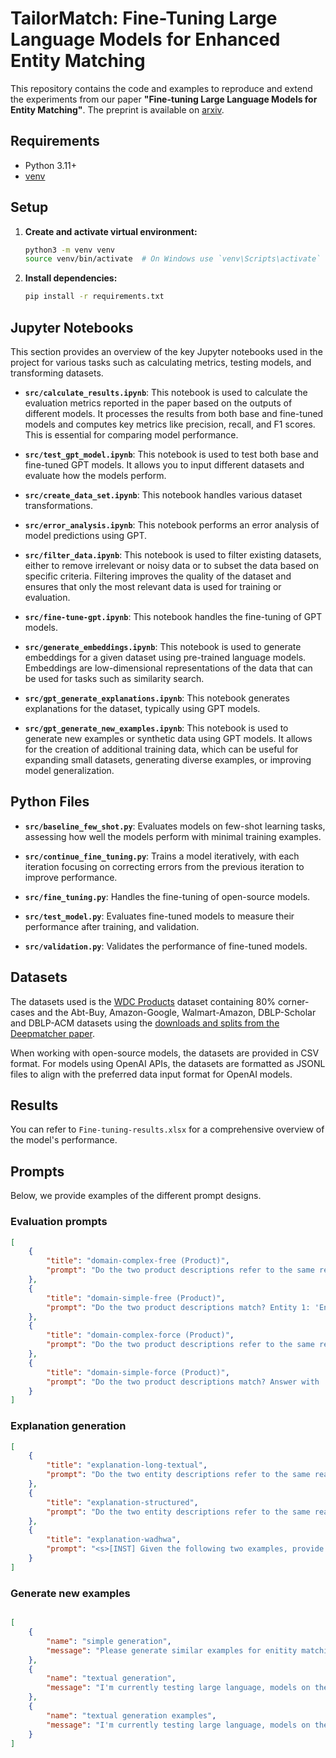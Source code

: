 # TailorMatch: Fine-Tuning Large Language Models for Enhanced Entity Matching

This repository contains the code and examples to reproduce and extend the experiments from our paper **"Fine-tuning Large Language Models for Entity Matching"**. The preprint is available on [arxiv](####).

## Requirements

- Python 3.11+
- [venv](https://docs.python.org/3/library/venv.html)

## Setup

1. **Create and activate virtual environment:**

    ```bash
    python3 -m venv venv
    source venv/bin/activate  # On Windows use `venv\Scripts\activate`
    ```

2. **Install dependencies:**

    ```bash
    pip install -r requirements.txt
    ```

## Jupyter Notebooks

This section provides an overview of the key Jupyter notebooks used in the project for various tasks such as calculating metrics, testing models, and transforming datasets.

- **`src/calculate_results.ipynb`**: 
  This notebook is used to calculate the evaluation metrics reported in the paper based on the outputs of different models. It processes the results from both base and fine-tuned models and computes key metrics like precision, recall, and F1 scores. This is essential for comparing model performance.

- **`src/test_gpt_model.ipynb`**: 
  This notebook is used to test both base and fine-tuned GPT models. It allows you to input different datasets and evaluate how the models perform.

- **`src/create_data_set.ipynb`**: 
  This notebook handles various dataset transformations.

- **`src/error_analysis.ipynb`**: 
  This notebook performs an error analysis of model predictions using GPT.

- **`src/filter_data.ipynb`**: 
  This notebook is used to filter existing datasets, either to remove irrelevant or noisy data or to subset the data based on specific criteria. Filtering improves the quality of the dataset and ensures that only the most relevant data is used for training or evaluation.

- **`src/fine-tune-gpt.ipynb`**: 
  This notebook handles the fine-tuning of GPT models. 

- **`src/generate_embeddings.ipynb`**: 
  This notebook is used to generate embeddings for a given dataset using pre-trained language models. Embeddings are low-dimensional representations of the data that can be used for tasks such as similarity search.

- **`src/gpt_generate_explanations.ipynb`**: 
  This notebook generates explanations for the dataset, typically using GPT models. 

- **`src/gpt_generate_new_examples.ipynb`**: 
  This notebook is used to generate new examples or synthetic data using GPT models. It allows for the creation of additional training data, which can be useful for expanding small datasets, generating diverse examples, or improving model generalization.

## Python Files

- **`src/baseline_few_shot.py`**: Evaluates models on few-shot learning tasks, assessing how well the models perform with minimal training examples.
  
- **`src/continue_fine_tuning.py`**: Trains a model iteratively, with each iteration focusing on correcting errors from the previous iteration to improve performance.
  
- **`src/fine_tuning.py`**: Handles the fine-tuning of open-source models.

- **`src/test_model.py`**: Evaluates fine-tuned models to measure their performance after training, and validation.

- **`src/validation.py`**: Validates the performance of fine-tuned models.


## Datasets

The datasets used is the [WDC Products](https://webdatacommons.org/largescaleproductcorpus/wdc-products/#toc5) dataset containing 80% corner-cases and the Abt-Buy, Amazon-Google, Walmart-Amazon, DBLP-Scholar and DBLP-ACM datasets using the [downloads and splits from the Deepmatcher paper](https://github.com/anhaidgroup/deepmatcher/blob/master/Datasets.md).

When working with open-source models, the datasets are provided in CSV format. For models using OpenAI APIs, the datasets are formatted as JSONL files to align with the preferred data input format for OpenAI models.

## Results

You can refer to `Fine-tuning-results.xlsx` for a comprehensive overview of the model's performance.

## Prompts

Below, we provide examples of the different prompt designs. 

### Evaluation prompts

```json
[
    {
        "title": "domain-complex-free (Product)",
        "prompt": "Do the two product descriptions refer to the same real-world product? Entity 1: 'Entity 1'. Entity 2: 'Entity 2'."
    },
    {
        "title": "domain-simple-free (Product)",
        "prompt": "Do the two product descriptions match? Entity 1: 'Entity 1'. Entity 2: 'Entity 2'."
    },
    {
        "title": "domain-complex-force (Product)",
        "prompt": "Do the two product descriptions refer to the same real-world product? Answer with 'Yes' if they do and 'No' if they do not. Entity 1: 'Entity 1'. Entity 2: 'Entity 2'."
    },
    {
        "title": "domain-simple-force (Product)",
        "prompt": "Do the two product descriptions match? Answer with 'Yes' if they do and 'No' if they do not. Entity 1: 'Entity 1'. Entity 2: 'Entity 2'."
    }
]
````


### Explanation generation

```json
[
    {
        "title": "explanation-long-textual",
        "prompt": "Do the two entity descriptions refer to the same real-world entity? Entity 1: 'Entity 1'. Entity 2: 'Entity 2'. Please provide an explanation. The correct answer is 'label'"
    },
    {
        "title": "explanation-structured",
        "prompt": "Do the two entity descriptions refer to the same real-world entity?\\nEntity 1: {{product_1}}\\nEntity 2: {{product_2}}\\n\\nThe correct answer is {{label}}.\\n\\nPlease provide an explanation for this answer in a structured format, listing the attributes that you compared for reaching this answer. Each attribute should be accompanied by the attribute values and a score between -1 and 1 that shows the importance of the attribute for the decision. If the attribute influenced the decision towards non-match the importance score should be negative. If the attribute pointed towards a match, the importance score should be positive. Also provide a similarity score for the attribute values. If an attribute only occurs in one item, specify the value of that attribute for the other item as 'missing'. An example output is the following:\\n\\nattribute=brand|||importance=0.05|||values=Logitech###Logitech|||similarity=1.00\\nattribute=model|||importance=-0.95|||values=MX G500###MX Master 3S|||similarity=0.20\\nattribute=color|||importance=0.00|||values=missing###Graphite|||similarity=0.00\\n\\nHere is a complete example:\\nDo the two product descriptions refer to the same real-world product? Entity 1: 'WD 4TB Black My Passport Portable External Hard Drive - USB 3.0 - WDBYFT0040BBK-WESN'. Entity 2: 'Dysk WD My Passport 1TB USB 3.0 black'.\\nNo. \\nattribute=brand|||importance=0.05|||values=Western Digital###Western Digital|||similarity=1.00\\nattribute=model|||importance=0.95|||values=My Passport###My Passport|||similarity=1.00\\nattribute=storage capacity|||importance=0.9|||values=4TB###1TB|||similarity=0.25\\nattribute=color|||importance=0.1|||values=Black###Black|||similarity=1.00\\nattribute=USB version|||importance=0.05|||values=USB 3.0###USB 3.0|||similarity=1.00\\n\\nDo not provide a explanation in a different format. The explanation should be in the format described above. Only provide the answer and explanation dont repeat the question."
    },
    {
        "title": "explanation-wadhwa",
        "prompt": "<s>[INST] Given the following two examples, provide an explanation for the third example for why the two entities do or do not match. [/INST]\n\nEntity A: [NAME] samsung dlp tv stand in black tr72bx [DESCRIPTION] samsung dlp tv stand in black tr72bx designed to fit samsung hlt7288, hlt7288, hl72a650, and hl67a650 television sets tempered 6mm tinted glass shelves wide audio storage shelves to accommodate 4 or more components wire management system easy to assemble high gloss black finish [PRICE] 369.0\nEntity B: [NAME] samsung tr72b tv stand [DESCRIPTION] glass black [PRICE] 232.14\nLabel: MATCH\nExplanation: Both entities refer to samsung TV stand in black and therefore have substantially similar specifications, therefore they’re a match. </s>\n\nEntity A: [NAME] canon high capacity color ink cartridge color ink cl51 [DESCRIPTION] canon high capacity color ink cartridge cl51 compatible with pixma ip6210d, ip6220d, mp150, mp170 and mp450 printers [PRICE] 35.0\nEntity B: [NAME] canon pg-40 twin pack black ink cartridge 0615b013 [DESCRIPTION] black [PRICE] Label: NOT A MATCH\nExplanation: Entity A refers to a color ink cartridge while Entity B is a black ink cartridge, therefore they are not a match. </s>\n\nEntity A: [NAME] {product_1_name} [DESCRIPTION] {product_1_description} [PRICE] {product_1_price}\nEntity B: [NAME] {product_2_name} [DESCRIPTION] {product_2_description} [PRICE] {product_2_price}\nLabel: {label}\nExplanation:"
    }
]
```

### Generate new examples

```json

[
    {
        "name": "simple generation",
        "message": "Please generate similar examples for enitity matching. The results should only be presented as JSON containing the generated entity, one and entity two as well as information if they are a match or not represented by boolean and value. Only return JSON.Generate one match and three non matches. The example that was misclassified is: Entity 1: {product_1} Entity 2: {product_2} Label: {label}}"
    },
    {
        "name": "textual generation",
        "message": "I'm currently testing large language, models on the task of entity matching. In this context, I am first fine-tuning them, and then testing their weaknesses and strengths. The example I will show you is wrongly classified by the model and that idea is to generate four new examples three of which should be negative, i.e. non-matches, and one of them match. For context, two products are considered to be a match if the two entity descriptions refer to the same real world entity. This does not mean that the descriptions need to be the same but that the entity the decription refers to needs to match. Secondly products are not a match if the two descriptions refer to different products.  As a model has previously made an error on these two entity descriptions it is important to create examples that present a similar challenge. Please focus on corner cases meaning examples that are quite difficult to get correct. The generated examples should belong to the same category as the presented product and should be very similar to it. However even if they are a match the strings should never match exactly. The results should only be presented as JSON containing the generated entity, one and entity two as well as information if they are a match or not represented by boolean and value. Only return JSON. The example that was misclassified is: Entity 1: {product_1} Entity 2: {product_2} Label: {label}}"
    },
    {
        "name": "textual generation examples",
        "message": "I'm currently testing large language, models on the task of entity matching. In this context, I am first fine-tuning them, and then testing their weaknesses and strengths. The example I will show you is wrongly classified by the model and that idea is to generate four new examples three of which should be negative, i.e. non-matches, and one of them match. For context, two products are considered to be a match if the two entity descriptions refer to the same real world entity. This does not mean that the descriptions need to be the same but that the entity the decription refers to needs to match. Secondly products are not a match if the two descriptions refer to different products.  As a model has previously made an error on these two entity descriptions it is important to create examples that present a similar challenge. Please focus on corner cases meaning examples that are quite difficult to get correct. The generated examples should belong to the same category as the presented product and should be very similar to it. However even if they are a match the strings should never match exactly. The results should only be presented as JSON containing the generated entity, one and entity two as well as information if they are a match or not represented by boolean and value. Only return JSON. Here are some relevant examples: {examples} The example that was misclassified is: Entity 1: {product_1} Entity 2: {product_2} Label: {label}}"
    }
]
```